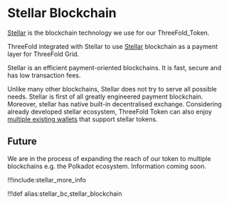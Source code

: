 # Stellar Blockchain

[Stellar](https://www.stellar.org/) is the blockchain technology we use for our ThreeFold_Token.

ThreeFold integrated with Stellar to use [Stellar](https://www.stellar.org/) blockchain as a payment layer for ThreeFold Grid. 

Stellar is an efficient payment-oriented blockchains. It is fast, secure and has low transaction fees. 

Unlike many other blockchains, Stellar does not try to serve all possible needs. Stellar is first of all greatly engineered payment blockchain. 
Moreover, stellar has native built-in decentralised exchange. Considering already developed stellar ecosystem, ThreeFold Token can also enjoy [multiple existing wallets](threefold_wallets) that support stellar tokens. 


## Future

We are in the process of expanding the reach of our token to multiple blockchains e.g. the Polkadot ecosystem. Information coming soon.


!!!include:stellar_more_info

!!!def alias:stellar_bc,stellar_blockchain